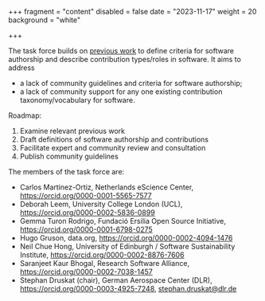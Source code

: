 +++
fragment = "content"
disabled = false
date = "2023-11-17"
weight = 20
background = "white"

+++

The task force builds on [previous work](https://sdruskat.net/software-authorship/) to define criteria for software authorship and describe contribution types/roles in software. It aims to address

- a lack of community guidelines and criteria for software authorship;
- a lack of community support for any one existing contribution taxonomy/vocabulary for software.

Roadmap:

1. Examine relevant previous work
2. Draft definitions of software authorship and contributions
3. Facilitate expert and community review and consultation
4. Publish community guidelines

The members of the task force are:

- Carlos Martinez-Ortiz, Netherlands eScience Center, <https://orcid.org/0000-0001-5565-7577>
- Deborah Leem, University College London (UCL), <https://orcid.org/0000-0002-5836-0899>
- Gemma Turon Rodrigo, Fundació Ersilia Open Source Initiative, <https://orcid.org/0000-0001-6798-0275>  
- Hugo Gruson, data.org, <https://orcid.org/0000-0002-4094-1476>
- Neil Chue Hong, University of Edinburgh / Software Sustainability Institute, <https://orcid.org/0000-0002-8876-7606> 
- Saranjeet Kaur Bhogal, Research Software Alliance, <https://orcid.org/0000-0002-7038-1457>
- Stephan Druskat (chair), German Aerospace Center (DLR), <https://orcid.org/0000-0003-4925-7248>, [stephan.druskat@dlr.de](mailto:stephan.druskat@dlr.de)
